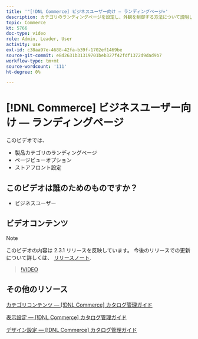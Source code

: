 ```yaml
---
title: '"[!DNL Commerce] ビジネスユーザー向け — ランディングページ»'
description: カテゴリのランディングページを設定し、外観を制御する方法について説明します。
topic: Commerce
kt: 5766
doc-type: video
role: Admin, Leader, User
activity: use
exl-id: c38aa97e-4688-42fa-b39f-1702ef1469be
source-git-commit: e8d2631b31319701beb327f42fdf1372d9dad9b7
workflow-type: tm+mt
source-wordcount: '111'
ht-degree: 0%

---
```


# [!DNL Commerce] ビジネスユーザー向け — ランディングページ

このビデオでは、

- 製品カテゴリのランディングページ
- ページビューオプション
- ストアフロント設定

## このビデオは誰のためのものですか？

- ビジネスユーザー

## ビデオコンテンツ

>[!NOTE]
>
>このビデオの内容は 2.3.1 リリースを反映しています。 今後のリリースでの更新について詳しくは、 [リリースノート](https://experienceleague.adobe.com/docs/commerce-operations/release/notes/overview.html).

>[!VIDEO](https://video.tv.adobe.com/v/36388/?quality=12&learn=on)

## その他のリソース

[カテゴリコンテンツ — [!DNL Commerce] カタログ管理ガイド](https://experienceleague.adobe.com/docs/commerce-admin/catalog/categories/create/categories-content-settings.html)

[表示設定 — [!DNL Commerce] カタログ管理ガイド](https://experienceleague.adobe.com/docs/commerce-admin/catalog/categories/create/categories-display-settings.html)

[デザイン設定 — [!DNL Commerce] カタログ管理ガイド](https://experienceleague.adobe.com/docs/commerce-admin/catalog/categories/create/categories-custom-design.html)
